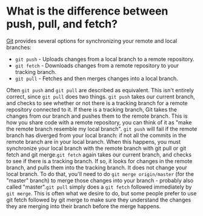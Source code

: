 # What is the difference between push, pull, and fetch?

[Git](https://git-scm.com/) provides several options for synchronizing your remote and local branches:

- `git push` - Uploads changes from a local branch to a remote repository.
- `git fetch` - Downloads changes from a remote repository to your tracking branch.
- `git pull` - Fetches and then merges changes into a local branch.

Often `git push` and `git pull` are described as equivalent. This isn't entirely correct, since `git pull` does two things. `git push` takes our current branch, and checks to see whether or not there is a tracking branch for a remote repository connected to it. If there is a tracking branch, Git takes the changes from our branch and pushes them to the remote branch. This is how you share code with a remote repository, you can think of it as "make the remote branch resemble my local branch". `git push` will fail if the remote branch has diverged from your local branch: if not all the commits in the remote branch are in your local branch. When this happens, you must synchronize your local branch with the remote branch with git pull or git fetch and git merge.`git fetch` again takes our current branch, and checks to see if there is a tracking branch. If so, it looks for changes in the remote branch, and pulls them into the tracking branch. It does not change your local branch. To do that, you'll need to do `git merge origin/master` (for the "master" branch) to merge those changes into your branch - probably also called "master".`git pull` simply does a `git fetch` followed immediately by `git merge`. This is often what we desire to do, but some people prefer to use git fetch followed by git merge to make sure they understand the changes they are merging into their branch before the merge happens.
